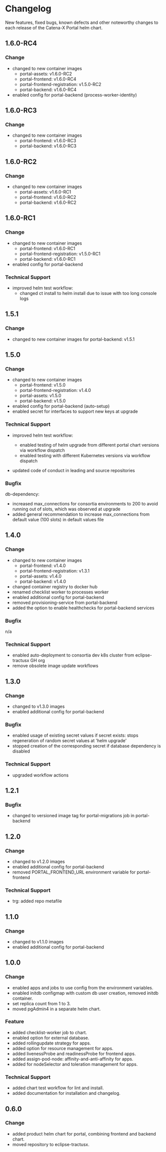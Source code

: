 # Changelog

New features, fixed bugs, known defects and other noteworthy changes to each release of the Catena-X Portal helm chart.

## 1.6.0-RC4

### Change

* changed to new container images
  * portal-assets: v1.6.0-RC2
  * portal-frontend: v1.6.0-RC4
  * portal-frontend-registration: v1.5.0-RC2
  * portal-backend: v1.6.0-RC4
* enabled config for portal-backend (process-worker-identity)

## 1.6.0-RC3

### Change

* changed to new container images
  * portal-frontend: v1.6.0-RC3
  * portal-backend: v1.6.0-RC3

## 1.6.0-RC2

### Change

* changed to new container images
  * portal-assets: v1.6.0-RC1
  * portal-frontend: v1.6.0-RC2
  * portal-backend: v1.6.0-RC2

## 1.6.0-RC1

### Change

* changed to new container images
  * portal-frontend: v1.6.0-RC1
  * portal-frontend-registration: v1.5.0-RC1
  * portal-backend: v1.6.0-RC1
* enabled config for portal-backend

### Technical Support

* improved helm test workflow:
  * changed ct install to helm install due to issue with too long console logs

## 1.5.1

### Change

* changed to new container images for portal-backend: v1.5.1

## 1.5.0

### Change

* changed to new container images
  * portal-frontend: v1.5.0
  * portal-frontend-registration: v1.4.0
  * portal-assets: v1.5.0
  * portal-backend: v1.5.0
* enabled config for portal-backend (auto-setup)
* enabled secret for interfaces to support new keys at upgrade

### Technical Support

* improved helm test workflow:

  * enabled testing of helm upgrade from different portal chart versions via workflow dispatch
  * enabled testing with different Kubernetes versions via workflow dispatch

* updated code of conduct in leading and source repositories

### Bugfix

db-dependency:

* increased max_connections for consortia environments to 200 to avoid running out of slots, which was observed at upgrade
* added general recommendation to increase max_connections from default value (100 slots) in default values file

## 1.4.0

### Change

* changed to new container images
  * portal-frontend: v1.4.0
  * portal-frontend-registration: v1.3.1
  * portal-assets: v1.4.0
  * portal-backend: v1.4.0
* changed container registry to docker hub
* renamed checklist worker to processes worker
* enabled additional config for portal-backend
* removed provisioning-service from portal-backend
* added the option to enable healthchecks for portal-backend services

### Bugfix

n/a
### Technical Support

* enabled auto-deployment to consortia dev k8s cluster from eclipse-tractusx GH org
* remove obsolete image update workflows

## 1.3.0

### Change

* changed to v1.3.0 images
* enabled additional config for portal-backend

### Bugfix

* enabled usage of existing secret values if secret exists: stops regeneration of random secret values at 'helm upgrade'
* stopped creation of the corresponding secret if database dependency is disabled

### Technical Support

* upgraded workflow actions

## 1.2.1

### Bugfix

* changed to versioned image tag for portal-migrations job in portal-backend

## 1.2.0

### Change

* changed to v1.2.0 images
* enabled additional config for portal-backend
* removed PORTAL_FRONTEND_URL environment variable for portal-frontend

### Technical Support

* trg: added repo metafile

## 1.1.0

### Change

* changed to v1.1.0 images
* enabled additional config for portal-backend

## 1.0.0

### Change

* enabled apps and jobs to use config from the environment variables.
* enabled initdb configmap with custom db user creation, removed initdb container.
* set replica count from 1 to 3.
* moved pgAdmin4 in a separate helm chart.

### Feature

* added checklist-worker job to chart.
* enabled option for external database.
* added rollingupdate strategy for apps.
* added option for resource management for apps.
* added livenessProbe and readinessProbe for frontend apps.
* added assign-pod-node: affinity-and-anti-affinity for apps.
* added for nodeSelector and toleration management for apps.

### Technical Support

* added chart test workflow for lint and install.
* added documentation for installation and changelog.

## 0.6.0

### Change

* added product helm chart for portal, combining frontend and backend chart.
* moved repository to eclipse-tractusx.